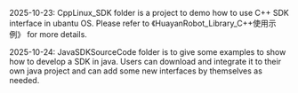2025-10-23:
CppLinux_SDK folder is a project to demo how to use C++ SDK interface in ubantu OS. Please refer to 《HuayanRobot_Library_C++使用示例》 for more details.

2025-10-24:
JavaSDKSourceCode folder is to give some examples to show how to develop a SDK in java. Users can download and integrate it to their own java project and can add some new interfaces by themselves as needed.
